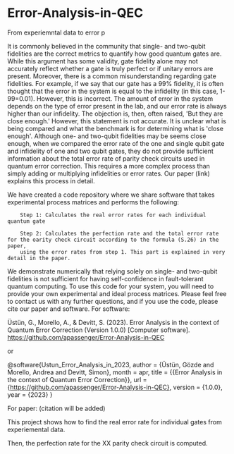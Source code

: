 # Error-Analysis-in-QEC
From experiemntal data to error p

It is commonly believed in the community that single- and two-qubit fidelities are the correct metrics to quantify how good quantum gates are. While this argument has some validity, gate fidelity alone may not accurately reflect whether a gate is truly perfect or if unitary errors are present. Moreover, there is a common misunderstanding regarding gate fidelities. For example, if we say that our gate has a 99% fidelity, it is often thought that the error in the system is equal to the infidelity (in this case, 1-99=0.01). However, this is incorrect. The amount of error in the system depends on the type of error present in the lab, and our error rate is always higher than our infidelity. The objection is, then, often raised, 'But they are close enough.' However, this statement is not accurate. It is unclear what is being compared and what the benchmark is for determining what is 'close enough'.
Although one- and two-qubit fidelities may be seems close enough, when we compared the error rate of the one and single qubit gate and infidelity of one and two qubit gates, they do not provide sufficient information about the total error rate of parity check circuits used in quantum error correction. This requires a more complex process than simply adding or multiplying infidelities or error rates. Our paper (link) explains this process in detail.

We have created a code repository where we share software that takes experimental process matrices and performs the following:

        Step 1: Calculates the real error rates for each individual quantum gate
   
        Step 2: Calculates the perfection rate and the total error rate for the oarity check circuit according to the formula (S.26) in the paper,
        using the error rates from step 1. This part is explained in very detail in the paper.

We demonstrate numerically that relying solely on single- and two-qubit fidelities is not sufficient for having self-confidence in fault-tolerant quantum computing. To use this code for your system, you will need to provide your own experimental and ideal process matrices. Please feel free to contact us with any further questions, and if you use the code, please cite our paper and software.
For software:

Üstün, G., Morello, A., & Devitt, S. (2023). Error Analysis in the context of Quantum Error Correction (Version 1.0.0) [Computer software]. https://github.com/apassenger/Error-Analysis-in-QEC

or

@software{Ustun_Error_Analysis_in_2023,
author = {Üstün, Gözde and Morello, Andrea and Devitt, Simon},
month = apr,
title = {{Error Analysis in the context of Quantum Error Correction}},
url = {https://github.com/apassenger/Error-Analysis-in-QEC},
version = {1.0.0},
year = {2023}
}


For paper:
(citation will be added)


This project shows how to find the real error rate for individual gates from experiemental data. 

Then, the perfection rate for the XX parity check circuit is computed. 
